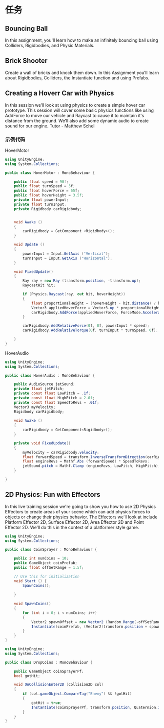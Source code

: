# 任务

## Bouncing Ball

In this assignment, you'll learn how to make an infinitely bouncing ball using Colliders, Rigidbodies, and Physic Materials.


## Brick Shooter

Create a wall of bricks and knock them down. In this Assignment you'll learn about Rigidbodies, Colliders, the Instantiate function and using Prefabs.




## Creating a Hoverr Car with Physics


In this session we'll look at using physics to create a simple hover car prototype. This session will cover some basic physics functions like using AddForce to move our vehicle and Raycast to cause it to maintain it's distance from the ground. We'll also add some dynamic audio to create sound for our engine. Tutor - Matthew Schell

### 示例代码


HoverMotor

```cs
using UnityEngine;
using System.Collections;

public class HoverMotor : MonoBehaviour {

    public float speed = 90f;
    public float turnSpeed = 5f;
    public float hoverForce = 65f;
    public float hoverHeight = 3.5f;
    private float powerInput;
    private float turnInput;
    private Rigidbody carRigidbody;


    void Awake () 
    {
        carRigidbody = GetComponent <Rigidbody>();
    }

    void Update () 
    {
        powerInput = Input.GetAxis ("Vertical");
        turnInput = Input.GetAxis ("Horizontal");
    }

    void FixedUpdate()
    {
        Ray ray = new Ray (transform.position, -transform.up);
        RaycastHit hit;

        if (Physics.Raycast(ray, out hit, hoverHeight))
        {
            float proportionalHeight = (hoverHeight - hit.distance) / hoverHeight;
            Vector3 appliedHoverForce = Vector3.up * proportionalHeight * hoverForce;
            carRigidbody.AddForce(appliedHoverForce, ForceMode.Acceleration);
        }

        carRigidbody.AddRelativeForce(0f, 0f, powerInput * speed);
        carRigidbody.AddRelativeTorque(0f, turnInput * turnSpeed, 0f);

    }
}
```

HoverAudio

```cs
using UnityEngine;
using System.Collections;

public class HoverAudio : MonoBehaviour {

    public AudioSource jetSound;
    private float jetPitch;
    private const float LowPitch = .1f;
    private const float HighPitch = 2.0f;
    private const float SpeedToRevs = .01f;
    Vector3 myVelocity;
    Rigidbody carRigidbody;
    
    void Awake () 
    {
        carRigidbody = GetComponent<Rigidbody>();
    }

    private void FixedUpdate()
    {
        myVelocity = carRigidbody.velocity;
        float forwardSpeed = transform.InverseTransformDirection(carRigidbody.velocity).z;
        float engineRevs = Mathf.Abs (forwardSpeed) * SpeedToRevs;
        jetSound.pitch = Mathf.Clamp (engineRevs, LowPitch, HighPitch);
    }

}
```



## 2D Physics: Fun with Effectors

In this live training session we're going to show you how to use 2D Physics Effectors to create areas of your scene which can add physics forces to objects or change their physics behavior. The Effectors we'll look at include Platform Effector 2D, Surface Effector 2D, Area Effector 2D and Point Effector 2D. We'll do this in the context of a platformer style game.


```cs
using UnityEngine;
using System.Collections;

public class CoinSprayer : MonoBehaviour {

    public int numCoins = 10;
    public GameObject coinPrefab;
    public float offSetRange = 1.5f;

    // Use this for initialization
    void Start () {
        SpawnCoins();
    
    }
    
    void SpawnCoins()
    {
        for (int i = 0; i < numCoins; i++)
        {
            Vector2 spawnOffset = new Vector2 (Random.Range(-offSetRange, offSetRange), Random.Range(-offSetRange, offSetRange));
            Instantiate(coinPrefab, (Vector2)transform.position + spawnOffset, Quaternion.identity);
        }
    }
}
```

```cs
using UnityEngine;
using System.Collections;

public class DropCoins : MonoBehaviour {

    public GameObject coinSprayerPf;
    bool gotHit;

    void OnCollisionEnter2D (Collision2D col)
    {
        if (col.gameObject.CompareTag("Enemy") && !gotHit)
        {
            gotHit = true;
            Instantiate(coinSprayerPf, transform.position, Quaternion.identity);
        }
    }
}
```